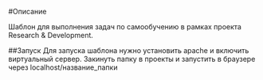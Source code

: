 #Описание

Шаблон для выполнения задач по самообучению в рамках проекта Research & Development.

##Запуск
Для запуска шаблона нужно установить apache и включить виртуальный сервер. Закинуть папку в проекты и запустить в браузере через localhost/название_папки